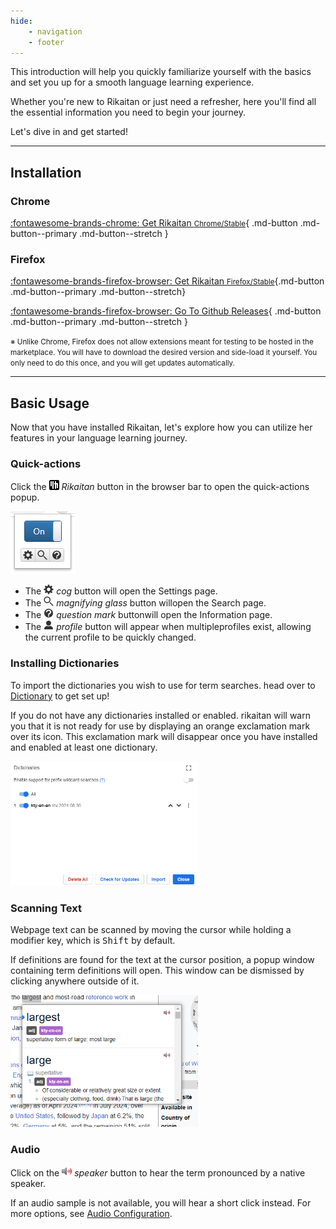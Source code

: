```yaml
---
hide:
    - navigation
    - footer
---
```


This introduction will help you quickly familiarize yourself with the basics and set you up for a smooth language learning experience.

Whether you're new to Rikaitan or just need a refresher, here you'll find all the essential information you need to begin your journey.

Let's dive in and get started!

---

## Installation

### Chrome
<div class="grid" markdown>

[:fontawesome-brands-chrome: Get Rikaitan <small>Chrome/Stable</small>](https://chrome.google.com/webstore/detail/rikaitan/pnjdahdadbkhcfamabafkjbjblbgkodk){ .md-button .md-button--primary .md-button--stretch }

</div>

### Firefox
<div class="grid" markdown>

[:fontawesome-brands-firefox-browser: Get Rikaitan <small>Firefox/Stable</small>](https://addons.mozilla.org/en-US/firefox/addon/rikaitan/){.md-button .md-button--primary .md-button--stretch}

[:fontawesome-brands-firefox-browser: Go To Github Releases](https://github.com/Ajatt-Tools/rikaitan/releases){ .md-button .md-button--primary .md-button--stretch }

</div>

<small>※ Unlike Chrome, Firefox does not allow extensions meant for testing to be hosted in the marketplace. You will have to download the desired version and side-load it yourself. You only need to do this once, and you will get updates automatically.</small>

---

## Basic Usage

Now that you have installed Rikaitan, let's explore how you can utilize her features in your language learning journey.

### Quick-actions

Click the <img src="../assets/icon/rikaitan-icon.svg" width="16" height="16" alt="rikaitan icon"> _Rikaitan_ button in the browser bar to open the quick-actions popup.

<img src="../assets/resources/browser-action-popup1.webp" alt="rikaitan main popup">

- The <img src="../assets/icon/cog.svg" width="16" height="16" alt="cog"> _cog_ button will open the Settings page.
- The <img src="../assets/icon/magnifying-glass.svg" width="16" height="16" alt="magnifying glass"> _magnifying glass_ button willopen the Search page.
- The <img src="../assets/icon/question-mark-circle.svg" width="16" height="16" alt="question mark symbol"> _question mark_ buttonwill open the Information page.
- The <img src="../assets/icon/profile.svg" width="16" height="16" alt="profile icon"> _profile_ button will appear when multipleprofiles exist, allowing the current profile to be quickly changed.

### Installing Dictionaries

To import the dictionaries you wish to use for term searches. head over to [Dictionary](../dictionaries//index.md) to get set up!

If you do not have any dictionaries installed or enabled. rikaitan will warn you that it is not ready for use by displaying an orange exclamation mark over its icon. This exclamation mark will disappear once you have installed and enabled at least one dictionary.

<img src="../assets/ss/settings-dictionaries-popup-english.webp" width="300" alt="custom dictionaries list">

### Scanning Text

Webpage text can be scanned by moving the cursor while holding a modifier key, which is <kbd>Shift</kbd> by default.

If definitions are found for the text at the cursor position, a popup window containing term definitions will open. This window can be dismissed by clicking anywhere outside of it.

<img src="../assets/ss/search-popup-terms-english.webp" width="300" alt="popup with search terms">

### Audio

Click on the <img src="../assets/icon/play-audio.svg" width="16" height="16" alt="loudspeaker icon"> _speaker_ button to hear the term pronounced by a native speaker.

If an audio sample is not available, you will hear a short click instead. For more options, see [Audio Configuration](../advanced/index.md#audio).
